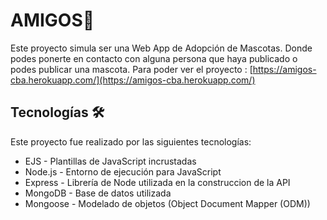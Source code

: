 # AMIGOS🐶
Este proyecto simula ser una Web App de Adopción de Mascotas. Donde podes ponerte en contacto con alguna persona que haya publicado o podes publicar una mascota.
Para poder ver el proyecto : [https://amigos-cba.herokuapp.com/](https://amigos-cba.herokuapp.com/)
## Tecnologías 🛠️
Este proyecto fue realizado por las siguientes tecnologías:

- EJS - Plantillas de JavaScript incrustadas
- Node.js - Entorno de ejecución para JavaScript
- Express - Librería de Node utilizada en la construccion de la API
- MongoDB - Base de datos utilizada
- Mongoose - Modelado de objetos (Object Document Mapper (ODM))
